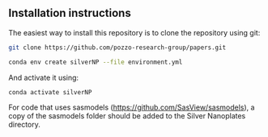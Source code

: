 ## Installation instructions

The easiest way to install this repository is to clone the repository using git:

```bash
git clone https://github.com/pozzo-research-group/papers.git
```

```bash
conda env create silverNP --file environment.yml
```

And activate it using:
```bash
conda activate silverNP
```

For code that uses sasmodels (https://github.com/SasView/sasmodels), a copy of the sasmodels folder should be added to the  Silver Nanoplates directory. 